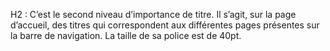 H2 : C’est le second niveau d’importance de titre. Il s’agit, sur la page d’accueil, des titres qui correspondent aux différentes pages présentes sur la barre de navigation. La taille de sa police est de 40pt.
